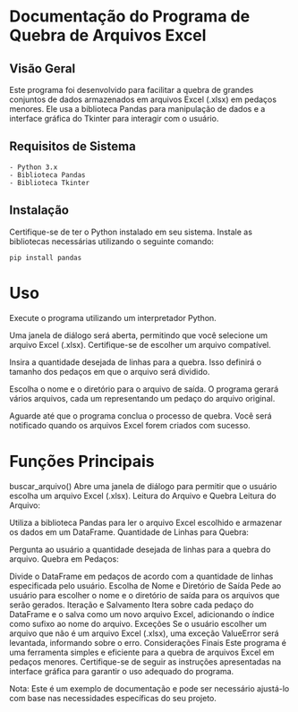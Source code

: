 # Documentação do Programa de Quebra de Arquivos Excel

## Visão Geral

Este programa foi desenvolvido para facilitar a quebra de grandes conjuntos de dados armazenados em arquivos Excel (.xlsx) em pedaços menores. Ele usa a biblioteca Pandas para manipulação de dados e a interface gráfica do Tkinter para interagir com o usuário.

## Requisitos de Sistema

    - Python 3.x
    - Biblioteca Pandas
    - Biblioteca Tkinter

## Instalação

Certifique-se de ter o Python instalado em seu sistema. Instale as bibliotecas necessárias utilizando o seguinte comando:

    pip install pandas

# Uso
Execute o programa utilizando um interpretador Python.

Uma janela de diálogo será aberta, permitindo que você selecione um arquivo Excel (.xlsx). Certifique-se de escolher um arquivo compatível.

Insira a quantidade desejada de linhas para a quebra. Isso definirá o tamanho dos pedaços em que o arquivo será dividido.

Escolha o nome e o diretório para o arquivo de saída. O programa gerará vários arquivos, cada um representando um pedaço do arquivo original.

Aguarde até que o programa conclua o processo de quebra. Você será notificado quando os arquivos Excel forem criados com sucesso.

# Funções Principais

buscar_arquivo()
Abre uma janela de diálogo para permitir que o usuário escolha um arquivo Excel (.xlsx).
Leitura do Arquivo e Quebra
Leitura do Arquivo:

Utiliza a biblioteca Pandas para ler o arquivo Excel escolhido e armazenar os dados em um DataFrame.
Quantidade de Linhas para Quebra:

Pergunta ao usuário a quantidade desejada de linhas para a quebra do arquivo.
Quebra em Pedaços:

Divide o DataFrame em pedaços de acordo com a quantidade de linhas especificada pelo usuário.
Escolha de Nome e Diretório de Saída
Pede ao usuário para escolher o nome e o diretório de saída para os arquivos que serão gerados.
Iteração e Salvamento
Itera sobre cada pedaço do DataFrame e o salva como um novo arquivo Excel, adicionando o índice como sufixo ao nome do arquivo.
Exceções
Se o usuário escolher um arquivo que não é um arquivo Excel (.xlsx), uma exceção ValueError será levantada, informando sobre o erro.
Considerações Finais
Este programa é uma ferramenta simples e eficiente para a quebra de arquivos Excel em pedaços menores. Certifique-se de seguir as instruções apresentadas na interface gráfica para garantir o uso adequado do programa.

Nota: Este é um exemplo de documentação e pode ser necessário ajustá-lo com base nas necessidades específicas do seu projeto.
